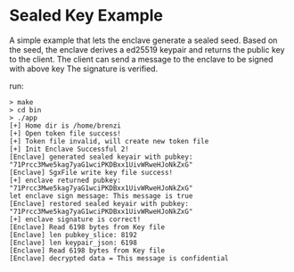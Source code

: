 # Sealed Key Example

A simple example that lets the enclave generate a sealed seed.
Based on the seed, the enclave derives a ed25519 keypair and returns the public key to the client.
The client can send a message to the enclave to be signed with above key
The signature is verified.

run:
```
> make
> cd bin
> ./app
[+] Home dir is /home/brenzi
[+] Open token file success! 
[+] Token file invalid, will create new token file
[+] Init Enclave Successful 2!
[Enclave] generated sealed keyair with pubkey: "71Prcc3Mwe5kag7yaG1wciPKDBxx1UivWRweHJoNkZxG"
[Enclave] SgxFile write key file success!
[+] enclave returned pubkey: "71Prcc3Mwe5kag7yaG1wciPKDBxx1UivWRweHJoNkZxG"
let enclave sign message: This message is true
[Enclave] restored sealed keyair with pubkey: "71Prcc3Mwe5kag7yaG1wciPKDBxx1UivWRweHJoNkZxG"
[+] enclave signature is correct!
[Enclave] Read 6198 bytes from Key file
[Enclave] len pubkey_slice: 8192
[Enclave] len keypair_json: 6198
[Enclave] Read 6198 bytes from Key file
[Enclave] decrypted data = This message is confidential

```